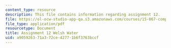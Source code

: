 ```yaml
---
content_type: resource
description: This file contains information regarding assignment 12.
file: https://ol-ocw-studio-app-qa.s3.amazonaws.com/courses/15-067-competitive-decision-making-and-negotiation-spring-2011/a905926371a372ce42771b6f3763bccf_MIT15_067S11_assgn12.pdf
file_type: application/pdf
resourcetype: Document
title: Assignment 12 Welsh Water
uid: a9059263-71a3-72ce-4277-1b6f3763bccf
---
```

